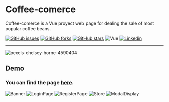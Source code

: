 # Coffee-comerce

Coffee-comerce is a Vue proyect web page for dealing the sale of most popular coffee beans.

[![GitHub issues](https://img.shields.io/github/issues/Emm-Hz/coffe-commerce)](https://github.com/Emm-Hz/coffe-commerce/issues) [![GitHub forks](https://img.shields.io/github/forks/Emm-Hz/coffe-commerce)](https://github.com/Emm-Hz/coffe-commerce/network) [![GitHub stars](https://img.shields.io/github/stars/Emm-Hz/coffe-commerce)](https://github.com/Emm-Hz/coffe-commerce/stargazers) ![Vue](https://img.shields.io/badge/Vue-3.2.13-green) [![Linkedin](https://img.shields.io/twitter/url?label=Linkedin&logo=LinkedIn&style=social&url=https%3A%2F%2Fwww.linkedin.com%2Fin%2Femmanuelhiguera%2F)](https://www.linkedin.com/in/emmanuelhiguera/)

<hr/>

![pexels-chelsey-horne-4590404](https://user-images.githubusercontent.com/85647341/172162066-f2f8b47f-58bc-470a-b44e-ef0fcbce7a5f.jpg)

## Demo 

### You can find the page [here](https://coffe-commerce.vercel.app/).

![Banner](https://user-images.githubusercontent.com/85647341/172159390-e3c35010-a52b-41c3-82df-7e182d073af0.png)
![LoginPage](https://user-images.githubusercontent.com/85647341/172159416-fbe3d391-da23-43df-9f7f-af7d1d627efe.png)
![RegisterPage](https://user-images.githubusercontent.com/85647341/172159433-386aa771-917e-4a3e-9e33-0c8c20b51ed7.png)
![Store](https://user-images.githubusercontent.com/85647341/172159445-de6e1abb-463c-4802-ac67-8592a7eb48bd.png)
![ModalDisplay](https://user-images.githubusercontent.com/85647341/172159455-f3da944c-89b0-4485-8411-6c234fec7310.png)


